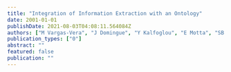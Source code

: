 ```yaml
---
title: "Integration of Information Extraction with an Ontology"
date: 2001-01-01
publishDate: 2021-08-03T04:08:11.564084Z
authors: ["M Vargas-Vera", "J Domingue", "Y Kalfoglou", "E Motta", "SB Shum"]
publication_types: ["0"]
abstract: ""
featured: false
publication: ""
---
```


